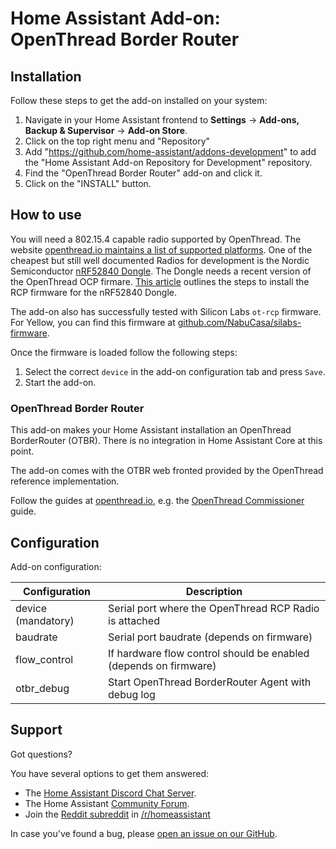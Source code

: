 # Home Assistant Add-on: OpenThread Border Router

## Installation

Follow these steps to get the add-on installed on your system:

1. Navigate in your Home Assistant frontend to **Settings** -> **Add-ons, Backup & Supervisor** -> **Add-on Store**.
2. Click on the top right menu and "Repository"
3. Add "https://github.com/home-assistant/addons-development" to add the "Home Assistant Add-on Repository for Development" repository.
4. Find the "OpenThread Border Router" add-on and click it.
5. Click on the "INSTALL" button.

## How to use

You will need a 802.15.4 capable radio supported by OpenThread. The website
[openthread.io maintains a list of supported platforms][openthread-platforms].
One of the cheapest but still well documented Radios for development is the
Nordic Semiconductor [nRF52840 Dongle][nordic-nrf52840-dongle]. The Dongle needs
a recent version of the OpenThread OCP firmare.
[This article][nordic-nrf52840-dongle-install] outlines the steps to install the
RCP firmware for the nRF52840 Dongle.

The add-on also has successfully tested with Silicon Labs `ot-rcp` firmware.
For Yellow, you can find this firmware at [github.com/NabuCasa/silabs-firmware](https://github.com/NabuCasa/silabs-firmware).

Once the firmware is loaded follow the following steps:

1. Select the correct `device` in the add-on configuration tab and press `Save`.
2. Start the add-on.

### OpenThread Border Router

This add-on makes your Home Assistant installation an OpenThread BorderRouter
(OTBR). There is no integration in Home Assistant Core at this point.

The add-on comes with the OTBR web fronted provided by the OpenThread reference
implementation.

Follow the guides at [openthread.io](https://openthread.io), e.g. the [OpenThread
Commissioner](https://openthread.io/guides/commissioner) guide.

## Configuration

Add-on configuration:

| Configuration      | Description                                            |
|--------------------|--------------------------------------------------------|
| device (mandatory) | Serial port where the OpenThread RCP Radio is attached |
| baudrate           | Serial port baudrate (depends on firmware)   |
| flow_control       | If hardware flow control should be enabled (depends on firmware) |
| otbr_debug         | Start OpenThread BorderRouter Agent with debug log     |

## Support

Got questions?

You have several options to get them answered:

- The [Home Assistant Discord Chat Server][discord].
- The Home Assistant [Community Forum][forum].
- Join the [Reddit subreddit][reddit] in [/r/homeassistant][reddit]

In case you've found a bug, please [open an issue on our GitHub][issue].

[discord]: https://discord.gg/c5DvZ4e
[forum]: https://community.home-assistant.io
[reddit]: https://reddit.com/r/homeassistant
[issue]: https://github.com/home-assistant/addons-development/issues
[openthread-platforms]: https://openthread.io/platforms
[nordic-nrf52840-dongle]: https://www.nordicsemi.com/Products/Development-hardware/nrf52840-dongle
[nordic-nrf52840-dongle-install]: https://developer.nordicsemi.com/nRF_Connect_SDK/doc/latest/matter/openthread_rcp_nrf_dongle.html

